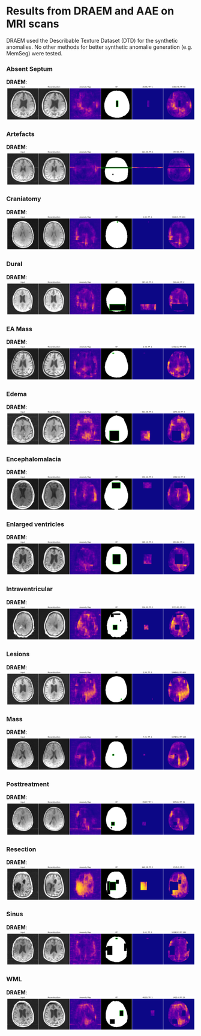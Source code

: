 # Results from DRAEM and AAE on MRI scans

DRAEM used the Describable Texture Dataset (DTD) for the synthetic anomalies.
No other methods for better synthetic anomalie generation (e.g. MemSeg) were tested.

### Absent Septum
**DRAEM**:
![Absent Septum](./result_images_DRAEM/absent_septum.png)
### Artefacts
**DRAEM**:
![Artefacts](./result_images_DRAEM/artefacts.png)
### Craniatomy
**DRAEM**:
![Craniatomy](./result_images_DRAEM/craniatomy.png)
### Dural
**DRAEM**:
![Dural](./result_images_DRAEM/dural.png)
### EA Mass
**DRAEM**:
![EA Mass](./result_images_DRAEM/ea_mass.png)
### Edema
**DRAEM**:
![Edema](./result_images_DRAEM/edema.png)
### Encephalomalacia
**DRAEM**:
![Encephalomalacia](./result_images_DRAEM/encephalomalacia.png)
### Enlarged ventricles
**DRAEM**:
![Enlarged ventricles](./result_images_DRAEM/enlarged_ventricles.png)
### Intraventricular
**DRAEM**:
![Intraventricular](./result_images_DRAEM/intraventricular.png)
### Lesions
**DRAEM**:
![Lesions](./result_images_DRAEM/lesions.png)
### Mass
**DRAEM**:
![Mass](./result_images_DRAEM/mass.png)
### Posttreatment
**DRAEM**:
![Posttreatment](./result_images_DRAEM/posttreatment.png)
### Resection
**DRAEM**:
![Resection](./result_images_DRAEM/resection.png)
### Sinus
**DRAEM**:
![Sinus](./result_images_DRAEM/sinus.png)
### WML
**DRAEM**:
![WML](./result_images_DRAEM/wml.png)